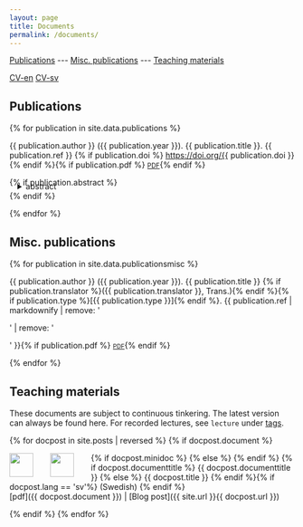 ```yaml
---
layout: page
title: Documents
permalink: /documents/
---
```



[Publications](#publications) --- [Misc. publications](#misc-publications) --- [Teaching materials](#teaching-materials)

[CV-en](/documents/hallberg-cv-en.pdf)
[CV-sv](/documents/hallberg-cv-sv.pdf)


## Publications

{% for publication in site.data.publications  %}

{{ publication.author }}
({{ publication.year }}).
{{ publication.title }}.
{{ publication.ref }} <!--
-->{% if publication.doi %}
  <a href="https://doi.org/{{ publication.doi }}">https://doi.org/{{ publication.doi }}</a>
{% endif %}<!--
-->{% if publication.pdf %} <a href="{{ publication.pdf }}" style="font-size: 80%">PDF</a>{% endif %}
<!-- abstract --> {% if publication.abstract %}
<details style="margin-top: -.7em; margin-left: 1em">
<summary>abstract</summary>
  <span class="date">{{ publication.abstract | markdownify }}</span>
</details>
{% endif %}

{% endfor %}

## Misc. publications

{% for publication in site.data.publicationsmisc  %}


{{ publication.author }}
({{ publication.year }}). {{ publication.title }}
{% if publication.translator %}({{ publication.translator }}, Trans.){% endif %}<!--
-->{% if publication.type %}[{{ publication.type }}]{% endif %}.
{{ publication.ref | markdownify | remove: '<p>' | remove: '</p>' }}<!--
-->{% if publication.pdf %} <a href="{{ publication.pdf }}" style="font-size: 75%">PDF</a>{% endif %}

{% endfor %}


## Teaching materials

These documents are subject to continuous tinkering. The latest version can always be found here. For recorded lectures, see `lecture` under <a href='{{ site.baseurl }}/tags/'>tags</a>.

{% for docpost in site.posts | reversed %}
{% if docpost.document %} 


{% if docpost.minidoc %}
<a href="{{ docpost.document }}"><img style="width: 3em; height: 3em; float: left; margin-right: 30px" src="{{ docpost.minidoc }}"></a>
  {% else %}
<a href="{{ docpost.document }}"><img style="width: 3em; height: 3em; float: left; margin-right: 30px" src="{{ docpost.thumbnail }}"></a>
{%  endif %}
{% if docpost.documenttitle %}
  {{ docpost.documenttitle }}
  {% else %}
  {{ docpost.title }}
{% endif %}<!--
-->{% if docpost.lang == 'sv'%}
<span class="date">(Swedish)</span>
{% endif %}<br>
<span class="publink">[pdf]({{ docpost.document }}) | [Blog post]({{ site.url }}{{ docpost.url }})</span>
<!-- <span class="date"> -->
<!-- &emsp;{% for tag in docpost.tags %} -{{tag}}{% endfor %} -->
<!-- </span> -->


{% endif %}
{% endfor %}
